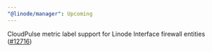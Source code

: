 ```yaml
---
"@linode/manager": Upcoming
---
```


CloudPulse metric label support for Linode Interface firewall entities ([#12716](https://github.com/linode/manager/pull/12716))
